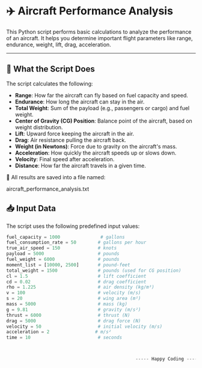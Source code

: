 # ✈️ Aircraft Performance Analysis

This Python script performs basic calculations to analyze the performance of an aircraft. It helps you determine important flight parameters like range, endurance, weight, lift, drag, acceleration.

---

## 🔧 What the Script Does

The script calculates the following:

- **Range**: How far the aircraft can fly based on fuel capacity and speed.
- **Endurance**: How long the aircraft can stay in the air.
- **Total Weight**: Sum of the payload (e.g., passengers or cargo) and fuel weight.
- **Center of Gravity (CG) Position**: Balance point of the aircraft, based on weight distribution.
- **Lift**: Upward force keeping the aircraft in the air.
- **Drag**: Air resistance pulling the aircraft back.
- **Weight (in Newtons)**: Force due to gravity on the aircraft's mass.
- **Acceleration**: How quickly the aircraft speeds up or slows down.
- **Velocity**: Final speed after acceleration.
- **Distance**: How far the aircraft travels in a given time.

📁 All results are saved into a file named:

aircraft_performance_analysis.txt

## 📥 Input Data

The script uses the following predefined input values:

```python
fuel_capacity = 1000               # gallons
fuel_consumption_rate = 50        # gallons per hour
true_air_speed = 150              # knots
payload = 5000                    # pounds
fuel_weight = 6000                # pounds
moment_list = [10000, 2500]       # pound-feet
total_weight = 1500               # pounds (used for CG position)
cl = 1.5                          # lift coefficient
cd = 0.02                         # drag coefficient
rho = 1.225                       # air density (kg/m³)
v = 100                           # velocity (m/s)
s = 20                            # wing area (m²)
mass = 5000                       # mass (kg)
g = 9.81                          # gravity (m/s²)
thrust = 6000                     # thrust (N)
drag = 5000                       # drag force (N)
velocity = 50                     # initial velocity (m/s)
acceleration = 2                 # m/s²
time = 10                         # seconds



                                                ----- Happy Coding -----


